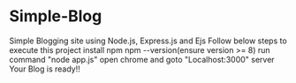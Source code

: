 # Simple-Blog
Simple Blogging site using Node.js, Express.js and Ejs
Follow below steps to execute this project
install npm
npm --version(ensure version >= 8)
run command "node app.js"
open chrome and goto "Localhost:3000" server
Your Blog is ready!!
